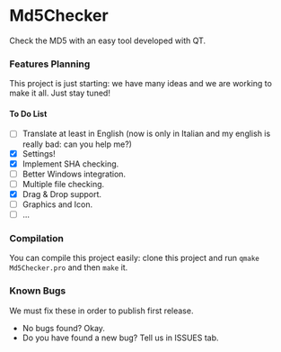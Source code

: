 # Md5Checker
Check the MD5 with an easy tool developed with QT.

### Features Planning
This project is just starting: we have many ideas and we are working to make it all. Just stay tuned!

#### To Do List
- [ ] Translate at least in English (now is only in Italian and my english is really bad: can you help me?)
- [x] Settings!
- [x] Implement SHA checking.
- [ ] Better Windows integration.
- [ ] Multiple file checking.
- [x] Drag & Drop support.
- [ ] Graphics and Icon.
- [ ] ...

### Compilation
You can compile this project easily: clone this project and run `qmake Md5Checker.pro` and then `make` it.

### Known Bugs
We must fix these in order to publish first release.
- No bugs found? Okay.
- Do you have found a new bug? Tell us in ISSUES tab.

